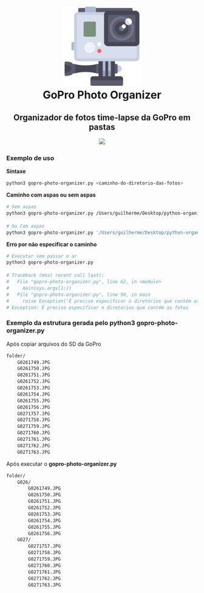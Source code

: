<h1 align="center">
  <br>
  <a><img src="https://github.com/guilhermerodrigues680/gopro-timelapse-group-photos/blob/master/docs/images/gopro1.svg" alt="GoPro" height="208" width="208"></a>
  <br>
  GoPro Photo Organizer
  <br>
</h1>

<h2 align="center">Organizador de fotos time-lapse da GoPro em pastas</h2>

<p align="center">
    <a alt="Python 3">
        <img src="https://img.shields.io/badge/Python-3-brightgreen.svg" />
    </a>
</p>

### Exemplo de uso ###

**Sintaxe**
```sh
python3 gopro-photo-organizer.py <caminho-do-diretorio-das-fotos>
```

**Caminho com aspas ou sem aspas**
```sh
# Sem aspas
python3 gopro-photo-organizer.py /Users/guilherme/Desktop/python-organize-gopro/pasta 

# Ou Com aspas
python3 gopro-photo-organizer.py '/Users/guilherme/Desktop/python-organize-gopro/pasta'
```

**Erro por não especificar o caminho**
```sh
# Executar sem passar o ar
python3 gopro-photo-organizer.py

# Traceback (most recent call last):
#   File "gopro-photo-organizer.py", line 62, in <module>
#     main(sys.argv[1:])
#   File "gopro-photo-organizer.py", line 50, in main
#     raise Exception('É preciso especificar o diretorios que contém as fotos')
# Exception: É preciso especificar o diretorios que contém as fotos
```

### Exemplo da estrutura gerada pelo python3 gopro-photo-organizer.py ###

Após copiar arquivos do SD da GoPro
```txt
folder/
    G0261749.JPG
    G0261750.JPG
    G0261751.JPG
    G0261752.JPG
    G0261753.JPG
    G0261754.JPG
    G0261755.JPG
    G0261756.JPG
    G0271757.JPG
    G0271758.JPG
    G0271759.JPG
    G0271760.JPG
    G0271761.JPG
    G0271762.JPG
    G0271763.JPG
```

Após executar o **gopro-photo-organizer.py**
```txt
folder/
    G026/
        G0261749.JPG
        G0261750.JPG
        G0261751.JPG
        G0261752.JPG
        G0261753.JPG
        G0261754.JPG
        G0261755.JPG
        G0261756.JPG
    G027/
        G0271757.JPG
        G0271758.JPG
        G0271759.JPG
        G0271760.JPG
        G0271761.JPG
        G0271762.JPG
        G0271763.JPG
```